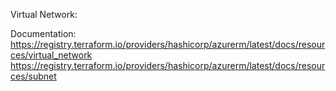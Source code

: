 Virtual Network:

Documentation:
     https://registry.terraform.io/providers/hashicorp/azurerm/latest/docs/resources/virtual_network
     https://registry.terraform.io/providers/hashicorp/azurerm/latest/docs/resources/subnet


